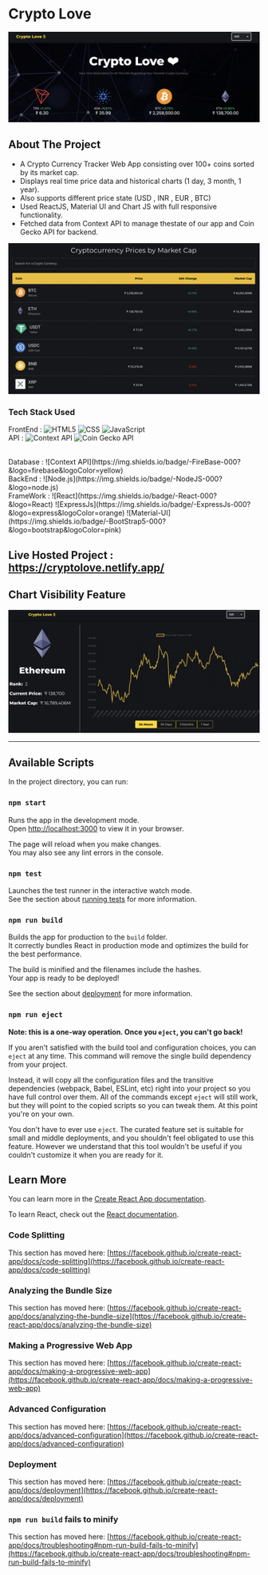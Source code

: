 # Crypto Love 
<img src="/public/1.png" alt="home" >

## About The Project <br>
- A Crypto Currency Tracker Web App consisting over 100+ coins sorted by its market cap. <br>
- Displays real time price data and historical charts (1 day, 3 month, 1 year). <br>
- Also supports different price state (USD , INR , EUR , BTC) <br>
- Used ReactJS, Material UI and Chart JS with full responsive functionality. <br>
- Fetched data from Context API to manage thestate of our app and Coin Gecko API for backend.

<img src="/public/2.png" alt="chart">

### Tech Stack Used 
FrontEnd :  ![HTML5](https://img.shields.io/badge/-HTML5-000?&logo=html5&logoColor=E34F26)
            ![CSS](https://img.shields.io/badge/-CSS-000?&logo=css3&logoColor=1572B6)
            ![JavaScript](https://img.shields.io/badge/-JavaScript-000?&logo=JavaScript&logoColor=ddc508)
<br>
API :   ![Context API](https://img.shields.io/badge/-ContextAPI-000?&logo=digitalocean&logoColor=orange)
        ![Coin Gecko API](https://img.shields.io/badge/-CoinGeckoAPI-000?&logo=docker&logoColor=lightblue)    
<!-- <br>
Cloud : ![Context API](https://img.shields.io/badge/-Netlify-000?&logo=netlify&logoColor=blue) -->
<br>
Database : ![Context API](https://img.shields.io/badge/-FireBase-000?&logo=firebase&logoColor=yellow)
<br>
BackEnd : ![Node.js](https://img.shields.io/badge/-NodeJS-000?&logo=node.js)
<br>
FrameWork : ![React](https://img.shields.io/badge/-React-000?&logo=React)
            ![ExpressJs](https://img.shields.io/badge/-ExpressJs-000?&logo=express&logoColor=orange)
            ![Material-UI](https://img.shields.io/badge/-BootStrap5-000?&logo=bootstrap&logoColor=pink)


 ## Live Hosted Project : https://cryptolove.netlify.app/

 ## Chart Visibility Feature
<img src="/public/3.png" alt="chart">

<hr>

## Available Scripts

In the project directory, you can run:

### `npm start`

Runs the app in the development mode.\
Open [http://localhost:3000](http://localhost:3000) to view it in your browser.

The page will reload when you make changes.\
You may also see any lint errors in the console.

### `npm test`

Launches the test runner in the interactive watch mode.\
See the section about [running tests](https://facebook.github.io/create-react-app/docs/running-tests) for more information.

### `npm run build`

Builds the app for production to the `build` folder.\
It correctly bundles React in production mode and optimizes the build for the best performance.

The build is minified and the filenames include the hashes.\
Your app is ready to be deployed!

See the section about [deployment](https://facebook.github.io/create-react-app/docs/deployment) for more information.

### `npm run eject`

**Note: this is a one-way operation. Once you `eject`, you can't go back!**

If you aren't satisfied with the build tool and configuration choices, you can `eject` at any time. This command will remove the single build dependency from your project.

Instead, it will copy all the configuration files and the transitive dependencies (webpack, Babel, ESLint, etc) right into your project so you have full control over them. All of the commands except `eject` will still work, but they will point to the copied scripts so you can tweak them. At this point you're on your own.

You don't have to ever use `eject`. The curated feature set is suitable for small and middle deployments, and you shouldn't feel obligated to use this feature. However we understand that this tool wouldn't be useful if you couldn't customize it when you are ready for it.

## Learn More

You can learn more in the [Create React App documentation](https://facebook.github.io/create-react-app/docs/getting-started).

To learn React, check out the [React documentation](https://reactjs.org/).

### Code Splitting

This section has moved here: [https://facebook.github.io/create-react-app/docs/code-splitting](https://facebook.github.io/create-react-app/docs/code-splitting)

### Analyzing the Bundle Size

This section has moved here: [https://facebook.github.io/create-react-app/docs/analyzing-the-bundle-size](https://facebook.github.io/create-react-app/docs/analyzing-the-bundle-size)

### Making a Progressive Web App

This section has moved here: [https://facebook.github.io/create-react-app/docs/making-a-progressive-web-app](https://facebook.github.io/create-react-app/docs/making-a-progressive-web-app)

### Advanced Configuration

This section has moved here: [https://facebook.github.io/create-react-app/docs/advanced-configuration](https://facebook.github.io/create-react-app/docs/advanced-configuration)

### Deployment

This section has moved here: [https://facebook.github.io/create-react-app/docs/deployment](https://facebook.github.io/create-react-app/docs/deployment)

### `npm run build` fails to minify

This section has moved here: [https://facebook.github.io/create-react-app/docs/troubleshooting#npm-run-build-fails-to-minify](https://facebook.github.io/create-react-app/docs/troubleshooting#npm-run-build-fails-to-minify)

